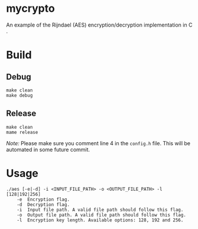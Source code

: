 # mycrypto
An example of the Rijndael (AES) encryption/decryption implementation in C .

# Build

## Debug

```
make clean
make debug
```

## Release

```
make clean
mame release
```

*Note:* Please make sure you comment line 4 in the `config.h` file. This will be automated in
some future commit.

# Usage

```
./aes [-e|-d] -i <INPUT_FILE_PATH> -o <OUTPUT_FILE_PATH> -l [128|192|256]
    -e  Encryption flag.
    -d  Decryption flag.
    -i  Input file path. A valid file path should follow this flag.
    -o  Output file path. A valid file path should follow this flag.
    -l  Encryption key length. Available options: 128, 192 and 256.
```
